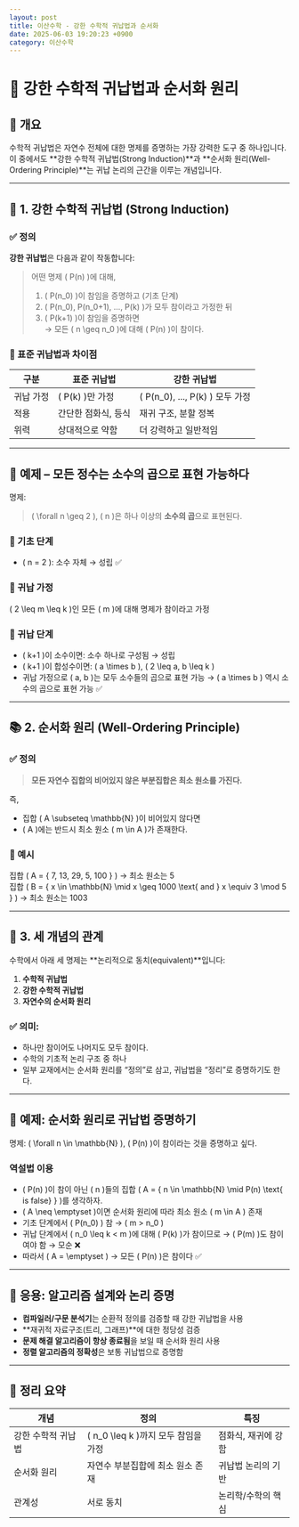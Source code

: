 ```yaml
---
layout: post
title: 이산수학 - 강한 수학적 귀납법과 순서화
date: 2025-06-03 19:20:23 +0900
category: 이산수학
---
```

# 🧠 강한 수학적 귀납법과 순서화 원리

## 📌 개요

수학적 귀납법은 자연수 전체에 대한 명제를 증명하는 가장 강력한 도구 중 하나입니다.  
이 중에서도 **강한 수학적 귀납법(Strong Induction)**과 **순서화 원리(Well-Ordering Principle)**는 귀납 논리의 근간을 이루는 개념입니다.

---

## 🔁 1. 강한 수학적 귀납법 (Strong Induction)

### ✅ 정의

**강한 귀납법**은 다음과 같이 작동합니다:

> 어떤 명제 \( P(n) \)에 대해,  
> 1. \( P(n_0) \)이 참임을 증명하고 (기초 단계)  
> 2. \( P(n_0), P(n_0+1), ..., P(k) \)가 모두 참이라고 가정한 뒤  
> 3. \( P(k+1) \)이 참임을 증명하면  
> → 모든 \( n \geq n_0 \)에 대해 \( P(n) \)이 참이다.

### 🔄 표준 귀납법과 차이점

| 구분 | 표준 귀납법 | 강한 귀납법 |
|------|--------------|--------------|
| 귀납 가정 | \( P(k) \)만 가정 | \( P(n_0), ..., P(k) \) 모두 가정 |
| 적용 | 간단한 점화식, 등식 | 재귀 구조, 분할 정복 |
| 위력 | 상대적으로 약함 | 더 강력하고 일반적임 |

---

## 🧪 예제 – 모든 정수는 소수의 곱으로 표현 가능하다

명제:  
> \( \forall n \geq 2 \), \( n \)은 하나 이상의 **소수의 곱**으로 표현된다.

### 📌 기초 단계

- \( n = 2 \): 소수 자체 → 성립 ✅

### 📌 귀납 가정

\( 2 \leq m \leq k \)인 모든 \( m \)에 대해 명제가 참이라고 가정

### 📌 귀납 단계

- \( k+1 \)이 소수이면: 소수 하나로 구성됨 → 성립
- \( k+1 \)이 합성수이면: \( a \times b \), \( 2 \leq a, b \leq k \)
- 귀납 가정으로 \( a, b \)는 모두 소수들의 곱으로 표현 가능
→ \( a \times b \) 역시 소수의 곱으로 표현 가능 ✅

---

## 📚 2. 순서화 원리 (Well-Ordering Principle)

### ✅ 정의

> **모든 자연수 집합의 비어있지 않은 부분집합은 최소 원소를 가진다.**

즉,  
- 집합 \( A \subseteq \mathbb{N} \)이 비어있지 않다면  
- \( A \)에는 반드시 최소 원소 \( m \in A \)가 존재한다.

### 📌 예시

집합 \( A = \{ 7, 13, 29, 5, 100 \} \) → 최소 원소는 5  
집합 \( B = \{ x \in \mathbb{N} \mid x \geq 1000 \text{ and } x \equiv 3 \mod 5 \} \) → 최소 원소는 1003

---

## 🔄 3. 세 개념의 관계

수학에서 아래 세 명제는 **논리적으로 동치(equivalent)**입니다:

1. **수학적 귀납법**
2. **강한 수학적 귀납법**
3. **자연수의 순서화 원리**

### ✅ 의미:

- 하나만 참이어도 나머지도 모두 참이다.
- 수학의 기초적 논리 구조 중 하나
- 일부 교재에서는 순서화 원리를 “정의”로 삼고, 귀납법을 “정리”로 증명하기도 한다.

---

## 🔄 예제: 순서화 원리로 귀납법 증명하기

명제: \( \forall n \in \mathbb{N} \), \( P(n) \)이 참이라는 것을 증명하고 싶다.

### 역설법 이용

- \( P(n) \)이 참이 아닌 \( n \)들의 집합 \( A = \{ n \in \mathbb{N} \mid P(n) \text{ is false} \} \)를 생각하자.
- \( A \neq \emptyset \)이면 순서화 원리에 따라 최소 원소 \( m \in A \) 존재
- 기초 단계에서 \( P(n_0) \) 참 → \( m > n_0 \)
- 귀납 단계에서 \( n_0 \leq k < m \)에 대해 \( P(k) \)가 참이므로 → \( P(m) \)도 참이여야 함 → 모순 ❌
- 따라서 \( A = \emptyset \) → 모든 \( P(n) \)은 참이다 ✅

---

## 🧠 응용: 알고리즘 설계와 논리 증명

- **컴파일러/구문 분석기**는 순환적 정의를 검증할 때 강한 귀납법을 사용
- **재귀적 자료구조(트리, 그래프)**에 대한 정당성 검증
- **문제 해결 알고리즘이 항상 종료됨**을 보일 때 순서화 원리 사용
- **정렬 알고리즘의 정확성**은 보통 귀납법으로 증명함

---

## 📌 정리 요약

| 개념 | 정의 | 특징 |
|------|------|------|
| 강한 수학적 귀납법 | \( n_0 \leq k \)까지 모두 참임을 가정 | 점화식, 재귀에 강함 |
| 순서화 원리 | 자연수 부분집합에 최소 원소 존재 | 귀납법 논리의 기반 |
| 관계성 | 서로 동치 | 논리학/수학의 핵심 |